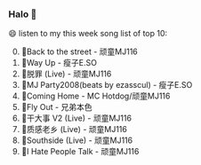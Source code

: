 

### Halo 👋

😄 listen to my this week song list of top 10:

0. 🌈Back to the street - 顽童MJ116
1. 🌈Way Up - 瘦子E.SO
2. 🌈脱罪 (Live) - 顽童MJ116
3. 🌈MJ Party2008(beats by ezasscul) - 瘦子E.SO
4. 🌈Coming Home - MC Hotdog/顽童MJ116
5. 🌈Fly Out - 兄弟本色
6. 🌈干大事 V2 (Live) - 顽童MJ116
7. 🌈质感老乡 (Live) - 顽童MJ116
8. 🌈Southside (Live) - 顽童MJ116
9. 🌈I Hate People Talk - 顽童MJ116

